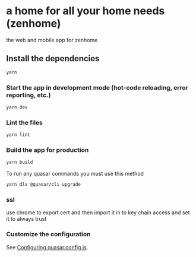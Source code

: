 # a home for all your home needs (zenhome)

the web and mobile app for zenhome

## Install the dependencies
```bash
yarn
```

### Start the app in development mode (hot-code reloading, error reporting, etc.)
```bash
yarn dev
```


### Lint the files
```bash
yarn lint
```



### Build the app for production
```bash
yarn build
```

To run any quasar commands you must use this method
```bash
yarn dlx @quasar/cli upgrade
```

### ssl
use chrome to export cert and then import it in to key chain access and set it to always trust

### Customize the configuration
See [Configuring quasar.config.js](https://v2.quasar.dev/quasar-cli-vite/quasar-config-js).
